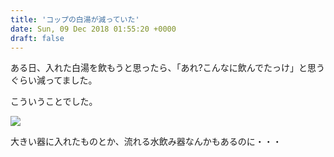 ```yaml
---
title: 'コップの白湯が減っていた'
date: Sun, 09 Dec 2018 01:55:20 +0000
draft: false
---
```


ある日、入れた白湯を飲もうと思ったら、「あれ?こんなに飲んでたっけ」と思うぐらい減ってました。

こういうことでした。

![](/images/2018/12/DSC_0838-792x1024.jpg)

大きい器に入れたものとか、流れる水飲み器なんかもあるのに・・・